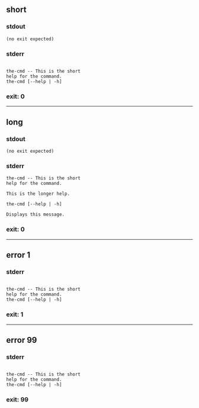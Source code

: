 ## short

### stdout
```
(no exit expected)
```

### stderr
```

the-cmd -- This is the short
help for the command.
the-cmd [--help | -h]
```

### exit: 0

- - - - - - - - - -

## long

### stdout
```
(no exit expected)
```

### stderr
```
the-cmd -- This is the short
help for the command.

This is the longer help.

the-cmd [--help | -h]

Displays this message.
```

### exit: 0

- - - - - - - - - -

## error 1

### stderr
```

the-cmd -- This is the short
help for the command.
the-cmd [--help | -h]
```

### exit: 1

- - - - - - - - - -

## error 99

### stderr
```

the-cmd -- This is the short
help for the command.
the-cmd [--help | -h]
```

### exit: 99
